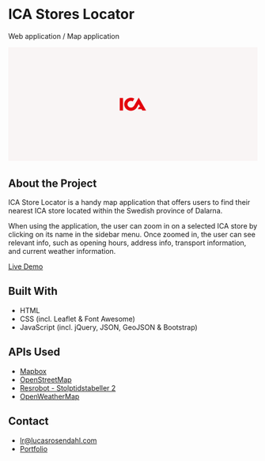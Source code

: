 <br />
<h1 align="left">ICA Stores Locator</h1>
<p align="left">Web application / Map application</p>

<img src="https://github.com/Luchkiin/portfolio-v3/blob/master/images/works/ica/ica_image_big.png" alt="Logo" width="auto" height="auto">

## About the Project

ICA Store Locator is a handy map application that offers users to find their nearest ICA store located within the Swedish province of Dalarna.

When using the application, the user can zoom in on a selected ICA store by clicking on its name in the sidebar menu. Once zoomed in, the user can see relevant info, such as opening hours, address info, transport information, and current weather information.

<a href="https://luchkiin.github.io/ICA-Stores-Leaflet-Map/"> Live Demo</a>

## Built With
* HTML
* CSS (incl. Leaflet & Font Awesome)
* JavaScript (incl. jQuery, JSON, GeoJSON & Bootstrap)

## APIs Used
* <a href="https://www.mapbox.com/" target="_blank" class="project-paragraph-links">Mapbox</a>
* <a href="https://www.openstreetmap.org/" target="_blank" class="project-paragraph-links">OpenStreetMap</a>
* <a href="https://www.trafiklab.se/api/resrobot-stolptidtabeller-2" target="_blank" class="project-paragraph-links">Resrobot - Stolptidstabeller 2</a>
* <a href="https://openweathermap.org/current" target="_blank" class="project-paragraph-links">OpenWeatherMap</a>

## Contact
* <a href="mailto:lr@lucasrosendahl.com">lr@lucasrosendahl.com</a>
* <a href="https://lucasrosendahl.com" target="_blank">Portfolio</a>
